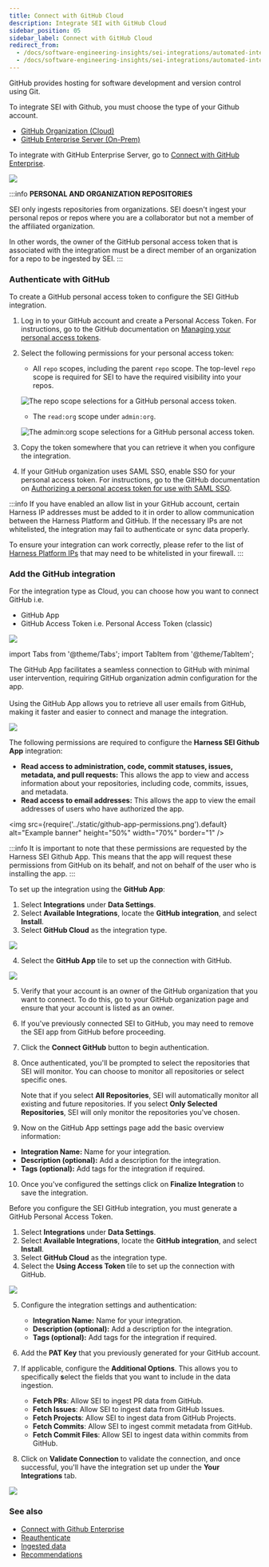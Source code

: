 ```yaml
---
title: Connect with GitHub Cloud
description: Integrate SEI with GitHub Cloud
sidebar_position: 05
sidebar_label: Connect with GitHub Cloud
redirect_from:
  - /docs/software-engineering-insights/sei-integrations/automated-integrations/sei-github-integration
  - /docs/software-engineering-insights/sei-integrations/automated-integrations/sei-integration-github
---
```


GitHub provides hosting for software development and version control using Git.

To integrate SEI with Github, you must choose the type of your Github account.

* [GitHub Organization (Cloud)](#add-the-github-integration)
* [GitHub Enterprise Server (On-Prem)](/docs/software-engineering-insights/sei-integrations/github/sei-github-enterprise-server)

To integrate with GitHub Enterprise Server, go to [Connect with GitHub Enterprise](/docs/software-engineering-insights/sei-integrations/github/sei-github-enterprise-server).

![](../static/github-type.png)

:::info **PERSONAL AND ORGANIZATION REPOSITORIES**

SEI only ingests repositories from organizations. SEI doesn't ingest your personal repos or repos where you are a collaborator but not a member of the affiliated organization.

In other words, the owner of the GitHub personal access token that is associated with the integration must be a direct member of an organization for a repo to be ingested by SEI.
:::

### Authenticate with GitHub

To create a GitHub personal access token to configure the SEI GitHub integration.

1. Log in to your GitHub account and create a Personal Access Token. For instructions, go to the GitHub documentation on [Managing your personal access tokens](https://docs.github.com/en/authentication/keeping-your-account-and-data-secure/managing-your-personal-access-tokens).
2. Select the following permissions for your personal access token:

   * All `repo` scopes, including the parent `repo` scope. The top-level `repo` scope is required for SEI to have the required visibility into your repos.

   ![The repo scope selections for a GitHub personal access token.](../static/github-token-scope1.png)

   * The `read:org` scope under `admin:org`.

   ![The admin:org scope selections for a GitHub personal access token.](../static/github-token-scope2.png)

3. Copy the token somewhere that you can retrieve it when you configure the integration.
4. If your GitHub organization uses SAML SSO, enable SSO for your personal access token. For instructions, go to the GitHub documentation on [Authorizing a personal access token for use with SAML SSO](https://docs.github.com/en/enterprise-cloud@latest/authentication/authenticating-with-saml-single-sign-on/authorizing-a-personal-access-token-for-use-with-saml-single-sign-on).

:::info
If you have enabled an allow list in your GitHub account, certain Harness IP addresses must be added to it in order to allow communication between the Harness Platform and GitHub. If the necessary IPs are not whitelisted, the integration may fail to authenticate or sync data properly.

To ensure your integration can work correctly, please refer to the list of [Harness Platform IPs](/docs/platform/references/allowlist-harness-domains-and-ips) that may need to be whitelisted in your firewall.
:::

### Add the GitHub integration

For the integration type as Cloud, you can choose how you want to connect GitHub i.e.

* GitHub App
* GitHub Access Token i.e. Personal Access Token (classic)

![](../static/github-cloud-types.png)

import Tabs from '@theme/Tabs';
import TabItem from '@theme/TabItem';

<Tabs>
  <TabItem value="github-app" label="Using Github App" default>

The GitHub App facilitates a seamless connection to GitHub with minimal user intervention, requiring GitHub organization admin configuration for the app.
<br/><br/>Using the GitHub App allows you to retrieve all user emails from GitHub, making it faster and easier to connect and manage the integration.

![](../static/github-app.png)

The following permissions are required to configure the **Harness SEI Github App** integration:

* **Read access to administration, code, commit statuses, issues, metadata, and pull requests:** This allows the app to view and access information about your repositories, including code, commits, issues, and metadata.
* **Read access to email addresses:** This allows the app to view the email addresses of users who have authorized the app.

<img
  src={require('../static/github-app-permissions.png').default}
  alt="Example banner" height="50%" width="70%" border="1"
/>

:::info
It is important to note that these permissions are requested by the Harness SEI Github App.
This means that the app will request these permissions from GitHub on its behalf, and not on behalf of the user who is installing the app.
:::

To set up the integration using the **GitHub App**:

1. Select **Integrations** under **Data Settings**.
2. Select **Available Integrations**, locate the **GitHub integration**, and select **Install**.
3. Select **GitHub Cloud** as the integration type.

![](../static/github-1.png)

4. Select the **GitHub App** tile to set up the connection with GitHub.

![](../static/github-2.png)

5. Verify that your account is an owner of the GitHub organization that you want to connect. To do this, go to your GitHub organization page and ensure that your account is listed as an owner.
6. If you've previously connected SEI to GitHub, you may need to remove the SEI app from GitHub before proceeding.
7. Click the **Connect GitHub** button to begin authentication.
8. Once authenticated, you'll be prompted to select the repositories that SEI will monitor. You can choose to monitor all repositories or select specific ones.
   
   Note that if you select **All Repositories**, SEI will automatically monitor all existing and future repositories. If you select **Only Selected Repositories**, SEI will only monitor the repositories you've chosen.
9.  Now on the GitHub App settings page add the basic overview information:
   * **Integration Name:** Name for your integration.
   * **Description (optional):** Add a description for the integration.
   * **Tags (optional):** Add tags for the integration if required.
10. Once you've configured the settings click on **Finalize Integration** to save the integration.

</TabItem>

<TabItem value="pat" label="Using Personal Access Token">

Before you configure the SEI GitHub integration, you must generate a GitHub Personal Access Token.

1. Select **Integrations** under **Data Settings**.
2. Select **Available Integrations**, locate the **GitHub integration**, and select **Install**.
3. Select **GitHub Cloud** as the integration type.
4. Select the **Using Access Token** tile to set up the connection with GitHub.

![](../static/github-2.png)

5.  Configure the integration settings and authentication: 

    * **Integration Name:** Name for your integration.
    * **Description (optional):** Add a description for the integration.
    * **Tags (optional):** Add tags for the integration if required.

6. Add the **PAT Key** that you previously generated for your GitHub account.
7. If applicable, configure the **Additional Options**. This allows you to specifically **s**elect the fields that you want to include in the data ingestion.
   * **Fetch PRs**: Allow SEI to ingest PR data from GitHub.
   * **Fetch Issues**: Allow SEI to ingest data from GitHub Issues.
   * **Fetch Projects**: Allow SEI to ingest data from GitHub Projects.
   * **Fetch Commits**: Allow SEI to ingest commit metadata from GitHub.
   * **Fetch Commit Files**: Allow SEI to ingest data within commits from GitHub.

8. Click on **Validate Connection** to validate the connection, and once successful, you'll have the integration set up under the **Your Integrations** tab.

![](../static/github-3.png)

</TabItem>
</Tabs>

### See also

* [Connect with Github Enterprise](/docs/software-engineering-insights/sei-integrations/github/sei-github-enterprise-server)
* [Reauthenticate](/docs/software-engineering-insights/sei-integrations/reauthenticate-integration)
* [Ingested data](/docs/software-engineering-insights/sei-integrations/github/sei-github-datasheet)
* [Recommendations](/docs/software-engineering-insights/sei-integrations/github/sei-github-recommendations)